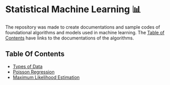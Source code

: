 # Statistical Machine Learning 📊

The repository was made to create documentations and sample codes of foundational algorithms and models used in machine learning. The [Table of Contents](#table-of-contents) have links to the documentations of the algorithms. 

## Table Of Contents 

- [Types of Data](Types%20of%20Data/TypesOfData.md)
- [Poisson Regression](Poisson%20Regression/PoissonRegression.md)
- [Maximum Likelihood Estimation](Maximum%20Likelihood%20Estimation/MLE.md)


